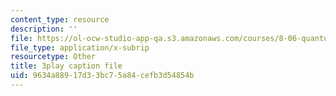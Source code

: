 ```yaml
---
content_type: resource
description: ''
file: https://ol-ocw-studio-app-qa.s3.amazonaws.com/courses/8-06-quantum-physics-iii-spring-2018/9634a88917d33bc75a84cefb3d54854b_ZzUkt-UQCX8.srt
file_type: application/x-subrip
resourcetype: Other
title: 3play caption file
uid: 9634a889-17d3-3bc7-5a84-cefb3d54854b
---
```

